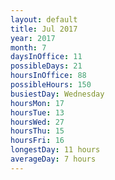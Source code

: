 ```yaml
---
layout: default
title: Jul 2017
year: 2017
month: 7
daysInOffice: 11
possibleDays: 21
hoursInOffice: 88
possibleHours: 150
busiestDay: Wednesday
hoursMon: 17
hoursTue: 13
hoursWed: 27
hoursThu: 15
hoursFri: 16
longestDay: 11 hours
averageDay: 7 hours
---
```

